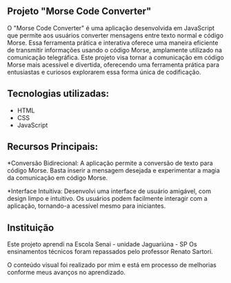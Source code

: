 ## Projeto "Morse Code Converter"

O "Morse Code Converter" é uma aplicação desenvolvida em JavaScript que permite aos usuários converter mensagens entre texto normal e código Morse. Essa ferramenta prática e interativa oferece uma maneira eficiente de transmitir informações usando o código Morse, amplamente utilizado na comunicação telegráfica. Este projeto visa tornar a comunicação em código Morse mais acessível e divertida, oferecendo uma ferramenta prática para entusiastas e curiosos explorarem essa forma única de codificação.

## Tecnologias utilizadas:

* HTML
* CSS
* JavaScript

## Recursos Principais:

*Conversão Bidirecional: A aplicação permite a conversão de texto para código Morse. Basta inserir a mensagem desejada e experimentar a magia da comunicação em código Morse.

*Interface Intuitiva: Desenvolvi uma interface de usuário amigável, com design limpo e intuitivo. Os usuários podem facilmente interagir com a aplicação, tornando-a acessível mesmo para iniciantes.

## Instituição

Este projeto aprendi na Escola Senai - unidade Jaguariúna - SP
Os ensinamentos técnicos foram repassados pelo professor Renato Sartori.

O conteúdo visual foi realizado por mim e está em processo de melhorias conforme meus avanços no aprendizado.


